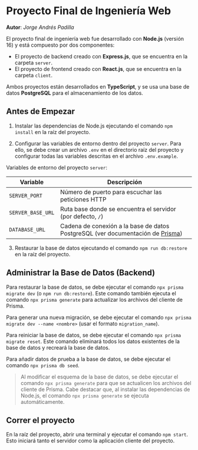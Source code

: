 # Proyecto Final de Ingeniería Web

**Autor**: *Jorge Andrés Padilla*

El proyecto final de ingeniería web fue desarrollado con **Node.js** (versión 16) y está compuesto por dos componentes:
- El proyecto de backend creado con **Express.js**, que se encuentra en la carpeta `server`.
- El proyecto de frontend creado con **React.js**, que se encuentra en la carpeta `client`.

Ambos proyectos están desarrollados en **TypeScript**, y se usa una base de datos **PostgreSQL** para el almacenamiento de los datos.

## Antes de Empezar

1. Instalar las dependencias de Node.js ejecutando el comando `npm install` en la raíz del proyecto.

2. Configurar las variables de entorno dentro del proyecto `server`. Para ello, se debe crear un archivo `.env` en el directorio raíz del proyecto y configurar todas las variables descritas en el archivo `.env.example`.
   
Variables de entorno del proyecto `server`:

Variable	      | Descripción
---          	  | ---
`SERVER_PORT`     | Número de puerto para escuchar las peticiones HTTP
`SERVER_BASE_URL` | Ruta base donde se encuentra el servidor (por defecto, `/`)
`DATABASE_URL`    | Cadena de conexión a la base de datos PostgreSQL (ver documentación de [Prisma](https://pris.ly/d/connection-strings))

3. Restaurar la base de datos ejecutando el comando `npm run db:restore` en la raíz del proyecto.

## Administrar la Base de Datos (Backend)

Para restaurar la base de datos, se debe ejecutar el comando `npx prisma migrate dev` (o `npm run db:restore`). Este comando también ejecuta el comando `npx prisma generate` para actualizar los archivos del cliente de Prisma.

Para generar una nueva migración, se debe ejecutar el comando `npx prisma migrate dev --name <nombre>` (usar el formato `migration_name`).

Para reiniciar la base de datos, se debe ejecutar el comando `npx prisma migrate reset`. Este comando eliminará todos los datos existentes de la base de datos y recreará la base de datos.

Para añadir datos de prueba a la base de datos, se debe ejecutar el comando `npx prisma db seed`.

> Al modificar el esquema de la base de datos, se debe ejecutar el comando `npx prisma generate` para que se actualicen los archivos del cliente de Prisma. Cabe destacar que, al instalar las dependencias de Node.js, el comando `npx prisma generate` se ejecuta automáticamente.

## Correr el proyecto

En la raíz del proyecto, abrir una terminal y ejecutar el comando `npm start`. Esto iniciará tanto el servidor como la aplicación cliente del proyecto.